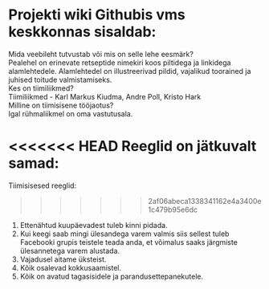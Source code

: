 
# Projekti wiki Githubis vms keskkonnas sisaldab:

Mida veebileht tutvustab või mis on selle lehe eesmärk?\
Pealehel on erinevate retseptide nimekiri koos piltidega ja linkidega alamlehtedele. Alamlehtedel on illustreerivad pildid, vajalikud toorained ja juhised toitude valmistamiseks.\
Kes on tiimiliikmed?\
Tiimiliikmed - Karl Markus Kiudma, Andre Poll, Kristo Hark\
Milline on tiimisisene tööjaotus?\
Igal rühmaliikmel on oma vastutusala.

<<<<<<< HEAD
Reeglid on jätkuvalt samad:
=======
Tiimisisesed reeglid:
>>>>>>> 2af06abeca1338341162e4a3400e1c479b95e6dc
1. Ettenähtud kuupäevadest tuleb kinni pidada. 
2. Kui keegi saab mingi ülesandega varem valmis siis sellest tuleb Facebooki grupis teistele teada anda, et võimalus saaks järgmiste ülesannetega varem alustada.
3. Vajadusel aitame üksteist. 
4. Kõik osalevad kokkusaamistel. 
5. Kõik on avatud tagasisidele ja parandusettepanekutele.
